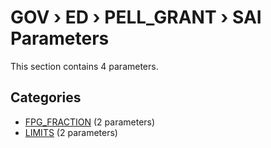 # GOV › ED › PELL_GRANT › SAI Parameters

This section contains 4 parameters.

## Categories

- [FPG_FRACTION](fpg_fraction/index.md) (2 parameters)
- [LIMITS](limits/index.md) (2 parameters)
